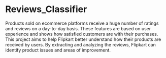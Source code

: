 # Reviews_Classifier

Products sold on ecommerce platforms receive a huge number of ratings and reviews on a day-to-day basis. These features are based on user experience and shows how satisfied customers are with their purchases. This project aims to help Flipkart better understand how their products are received by users. By extracting and analyzing the reviews, Flipkart can identify product issues and areas of improvement. 
